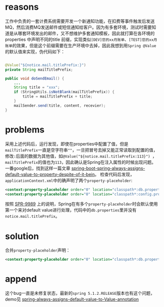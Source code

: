 # reasons
工作中负责的一套计费系统需要开发一个新通知功能，在扣费等事件触发后发送MQ，然后消费MQ发送邮件或短信通知给客户。因为有多套环境，测试时需要知道是从哪套环境发出的邮件，又不想维护多套通知模板，因此就打算在各环境的properties
中声明不同的title
前缀，实现类似`[DEV]您的xx月账单`、`[TEST]您的xx月账单`的效果，但是这个前缀需要在生产环境中去掉，因此我想到用`Spring @Value`的默认值来实现，伪代码如下：

```java

@Value("${notice.mail.titlePrefix:}")
private String mailTitlePrefix;

public void doSendEmail() {
	...
	String title = "xxx";
	if (StringUtils.isNotBlank(mailTitlePrefix)) {
		title = mailTitlePrefix + title;
	}
	mailSender.send(title, content, recevier);
}

```

# problems
采用上述代码后，运行发现，即使在properties中配置了值，但是`mailTitlePrefix`一直是空字符串`""`，一旦把冒号去掉又能正常读取到配置的值，修改`:`后面的数据为其他值，如`@Value("${notice.mail.titlePrefix:113}")
`，`mailTitlePrefix`的值也为`113`，因此确认是Spring在注入属性的时候出现问题。一番google后，找到这样一篇文章 
[spring-boot-spring-always-assigns-default-value-to-property-despite-of-it-bein](https://stackoverflow.com/questions/28369582/spring-boot-spring-always-assigns-default-value-to-property-despite-of-it-bein)。
检查代码后发现，`applicationContext.xml`中的确声明了两个`property-placeholder`:

```xml
<context:property-placeholder order="0" location="classpath*:db.properties" ignore-unresolvable="true"/>
<context:property-placeholder order="0" location="classpath*:config.properties" ignore-unresolvable="true"/>
```
按照 [SPR-9989](https://jira.spring.io/browse/SPR-9989) 上的说明，Spring在有多个`property-placeholder`时会默认使用第一个来对default 
value进行处理，代码中的`db.properties`里并没有`notice.mail.titlePrefix`。

# solution
合并`property-placeholder`声明：

```xml
<context:property-placeholder order="0" location="classpath*:db.properties,classpath*:config.properties" ignore-unresolvable="true"/>
```

# append
这个bug一直是未修复状态，最新的`spring 5.1.2.RELEASE`版本也有这个问题，demo见 [spring-always-assigns-default-value-to-Value-annotation](https://github.com/zxl2014/some-problems-record/spring-always-assigns-default-value-to-Value-annotation)
